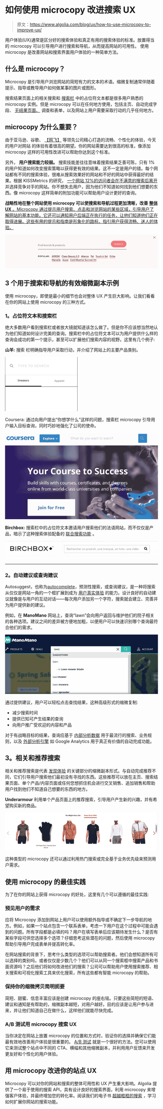 # 如何使用 microcopy 改进搜索 UX 

> 原文：<https://www.algolia.com/blog/ux/how-to-use-microcopy-to-improve-ux/>

用户体验(UX)通常是区分好的搜索体验和真正有用的搜索体验的标准。放置得当的 microcopy 可以引导用户进行搜索和导航，从而提高网站的可用性。 使用 microcopy 是改善网站和搜索界面用户体验的一种简单方法。

## [](#what-is-microcopy)什么是 microcopy？

Microcopy 是引导用户浏览网站的简短有力的文本的术语。缩微复制通常伴随着提示、指导或教导用户如何做某事的图片或图形。

搜索结果页面上的相关搜索和 [搜索栏](https://blog.algolia.com/3-key-ux-design-elements-of-the-search-bar/) 中的占位符文本都是很多用户熟悉的 microcopy 实例。但是 microcopy 可以在任何地方使用，包括主页、自动完成字段、 [无结果页面、](https://blog.algolia.com/avoid-no-results-pages/) 调查和表单，以及网站上用户需要采取行动的几乎任何地方。

## [](#why-does-microcopy-matter)microcopy 为什么重要？

由于亚马逊、谷歌、 [【网飞】](https://resources.algolia.com/media/building-a-netflix-style-search-discovery-experience) 等领先公司精心打造的流畅、个性化的体验，今天的用户对网站 的体验有着很高的期望。你的网站需要达到很高的标准，像添加 microcopy 这样的可用性改进可以帮助你达到这个标准。

另外， **用户搜索能力较弱。** 搜索技能差往往意味着搜索结果乏善可陈，只有 1%的用户知道如何改变搜索策略以获得更有效的结果。这不一定是用户的错。每个网站都有不同的搜索体验，很难从搜索效果好的网站和不好的网站中获得最好的结果。根据 KISSMetrics 的研究， [一个网站 12%的访问者会在不满意的搜索后离开](https://blog.algolia.com/advanced-search-experience-for-e-commerce/) 并选择竞争对手的网站。你不想失去用户，因为他们不知道如何找到他们想要的东西。像 microcopy 这样简单的附加功能可以帮助用户设计更好的查询。

**战略性地在整个网站使用 microcopy 可以使搜索和导航过程更加清晰，改善** [**整体 UX** 。Microcopy 通过提示用户搜索、点击和浏览网站的某些区域，引导用户了解网站的基本功能。它还可以通知用户后端正在执行的任务，让他们知道他们正在取得进展。这些有用的提示和指南是形象化的路标，指引用户获得流畅、迷人的体验。](https://www.pcmag.com/encyclopedia/term/user-experience)

![Birchbox search](img/6fea36ea0f0a5aef34d9f4a5d0ab999f.png)

## [](#3-examples-of-effective-microcopy-for-search-and-navigation)3 个用于搜索和导航的有效缩微副本示例

使用 microcopy，即使是最小的细节也会对整体 UX 产生巨大影响。让我们看看在你的网站上使用 microcopy 的三种方式。

### [](#1-placeholder-text-and-the-search-bar%c2%a0)1。占位符文本和搜索栏

绝大多数用户看到搜索栏或者放大镜就知道该怎么做了。但是你不应该想当然地认为他们知道如何设计完美的查询。搜索栏中的占位符文本可以为用户提供什么样的查询会成功的第一个提示，甚至可以扩展他们搜索内容的视野。这里有几个例子:

**山羊:** 搜索 栏明确指导用户采取行动，并介绍了网站上的主要产品类别。

![Goat's search bar expressly directs users to take action](img/4daab119eb4e69aa59e289b52d015e5f.png)

Coursera: 通过向用户提出“你想学什么”这样的问题，搜索栏 microcopy 引导用户输入目标查询，同时巧妙地强化了公司的使命。

![Coursera's search bar microcopy primes the user to input on-target queries](img/7a8a65ebb4e52cede42d540d05b6c506.png)

**Birchbox:** 搜索栏中的占位符文本邀请用户搜索他们的法语网站，而不仅仅是产品，暗示了这种搜索体验配备的 [联合搜索功能](https://blog.algolia.com/federated-search-benefits-and-challenges/) 。

![Placeholder text in Birchbox's search bar invites the user to search their French site for more than just products](img/4fb203c917437c4a12b3c4155a8e98a0.png)

****

### [](#2-autosuggest-or-query-suggestions)2。自动建议或查询建议

Autosuggest，也称为[autocomplete](https://blog.algolia.com/search-autocomplete-on-mobile/)，预测性搜索，或查询建议，是一种将搜索从仅仅是网站一角的一个框扩展到成为 [用户真实体验](https://blog.algolia.com/advanced-search-experience-for-e-commerce/) 的能力。设计良好的自动建议就像是与用户的互动对话——每次用户添加另一个字符，搜索就会建立、完善并为用户提供新的建议。

例如，在 **ManoMano** 网站上，查询“lawn”会向用户返回与维护他们的院子相关的各种选项。建议之间的差异被方便地加粗，以便用户可以快速识别哪个查询最符合他们的需求。

![Manomano's search bar](img/06a7229ac639711679d00160cdbb636f.png)

通过提供建议，用户可以轻松点击查找结果，这种高级形式的缩微复制:

*   减少搜索时间
*   提供已知可产生结果的查询
*   向用户推广受欢迎的内容和产品

对于有战略目标的结果，查询应基于 [内部分析数据](https://blog.algolia.com/internal-site-search-analysis/) 用于最流行的搜索、业务规则，以及 [外部分析引擎](https://blog.algolia.com/query-suggestion-ux-like-googles/) 如 Google Analytics 用于真正有价值的自动完成功能。

## [](#3-related-and-recommended-searches)3。相关和推荐搜索

相关和推荐搜索是代表 [发现体验](https://blog.algolia.com/site-search-content-discovery/) 的关键部分的缩微副本形式。与自动完成推荐不同，它们引导用户搜索他们最初没有寻找的东西。这些推荐可以放在主页、搜索结果页面、单个产品/内容页面或任何您想抓住机会进行交叉销售、追加销售和帮助用户找到他们不知道自己想要的东西的地方。

**Underarmour** 利用单个产品页面上的推荐搜索，引导用户产生新的兴趣，并有希望购买新的商品。

![Underarmour leverages recommended searches on individual product pages](img/2b6543d2bb7859fb526ed9660a3269fc.png)

这种类型的 microcopy 还可以通过利用热门搜索或完全基于业务优先级来预测用户需求。

## [](#best-practices-for-using-microcopy)使用 microcopy 的最佳实践

为了在你的网站上获得 microcopy 的好处，这里有几个可以遵循的最佳实践:

### [](#anticipate-the-needs-of-your-users)预见用户的需求

应将 Microcopy 添加到网站上用户可以使用额外指导或不确定下一步导航的地方。例如，如果一个站点包含一个联系表单，考虑一下用户在这个过程中可能会遇到的问题。所有字段都是必填的吗？用户在填写表单后应该期待发生什么？是否有某些字段可供您选择多个选项？仔细思考这些潜在的问题，然后使用 microcopy 帮助引导用户完成表单并提高转化率。

在网站搜索的背景下，思考什么类型的选项可以帮助搜索者。他们会想知道所有可以选择的类别吗，或者仅仅是少数几个？他们可以从同一个搜索框中搜索产品和书面资源吗？之后他们将如何改进他们的搜索？公司可以帮助用户使用搜索推荐、相关搜索和可视化搜索工具来优化搜索，所有这些都有智能 microcopy 的帮助。

### [](#keep-your-microcopy-short-and-to-the-point%c2%a0)保持你的缩微拷贝简明扼要

简短、甜蜜、信息丰富应该是创建 microcopy 的座右铭。只要这些简短的短语、建议和通知是有帮助的，缩微副本越短，对用户越好。目的应该是让用户参与进来，并让他们知道自己在做什么，这样他们就能尽快完成。

### [](#ab-test-search-ux-with-microcopy%c2%a0)A/B 测试用 microcopy 搜索 UX

当你决定在网站上放置 microcopy 的位置和方式时，验证你的选择并确保它们能最有效地改善用户体验是很重要的。 [A/B 测试](https://www.algolia.com/products/search-and-discovery/ab-testing/) 就是一个很好的方法。您可以使用它来测试整个站点中不同的 CTA、横幅和其他缩微副本，并利用用户反馈来开发更友好和个性化的用户体验。

## [](#improve-your-site-ux-with-microcopy)用 microcopy 改进你的站点 UX

Microcopy 可以对你的网站和搜索的整体可用性和 UX 产生重大影响。Algolia 提供了一个易于使用的搜索 API，具有设计良好的搜索界面，利用 microcopy 来增强客户体验，并最终增加您的转化率。阅读我们的电子书 [超越框框的搜索](https://resources.algolia.com/ebooks/search-beyond-the-box-ecommerce-version) ，学习如何扩展你网站的搜索功能。